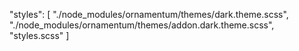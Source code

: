  "styles": [
    "./node_modules/ornamentum/themes/dark.theme.scss",
    "./node_modules/ornamentum/themes/addon.dark.theme.scss",
    "styles.scss"
 ]

